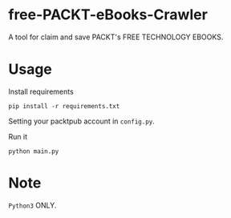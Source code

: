 # free-PACKT-eBooks-Crawler
A tool for claim and save PACKT's FREE TECHNOLOGY EBOOKS.

# Usage
Install requirements

```
pip install -r requirements.txt
```

Setting your packtpub account in `config.py`.

Run it

```
python main.py
```

# Note
`Python3` ONLY.
